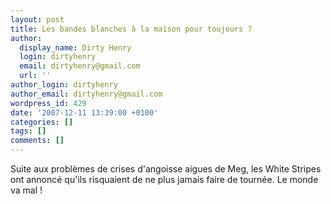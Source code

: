 ```yaml
---
layout: post
title: Les bandes blanches à la maison pour toujours ?
author:
  display_name: Dirty Henry
  login: dirtyhenry
  email: dirtyhenry@gmail.com
  url: ''
author_login: dirtyhenry
author_email: dirtyhenry@gmail.com
wordpress_id: 429
date: '2007-12-11 13:39:00 +0100'
categories: []
tags: []
comments: []
---
```

Suite aux problèmes de crises d'angoisse aigues de Meg, les White Stripes ont annoncé qu'ils risquaient de ne plus jamais faire de tournée. Le monde va mal !
